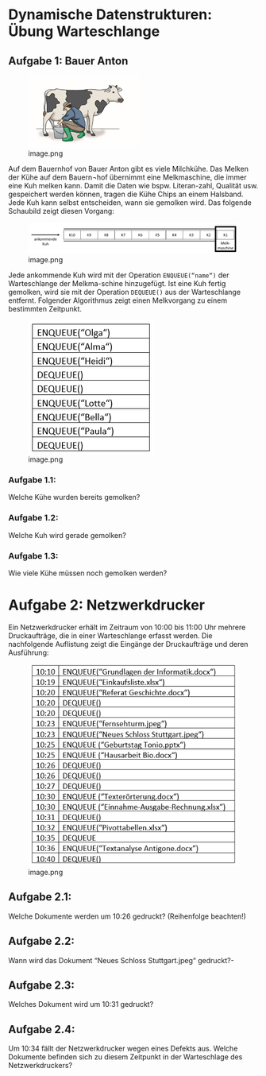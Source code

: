 # Dynamische Datenstrukturen: Übung Warteschlange


## Aufgabe 1: Bauer Anton

<figure>
<img
src="Warteschlange-Aufgabe_files/figure-markdown_strict/cell-1-1-294a93cb-6f0f-48b9-b8d2-4b8bd5f358c9.png"
alt="image.png" />
<figcaption aria-hidden="true">image.png</figcaption>
</figure>

Auf dem Bauernhof von Bauer Anton gibt es viele Milchkühe. Das Melken
der Kühe auf dem Bauern¬hof übernimmt eine Melkmaschine, die immer eine
Kuh melken kann. Damit die Daten wie bspw. Literan-zahl, Qualität usw.
gespeichert werden können, tragen die Kühe Chips an einem Halsband. Jede
Kuh kann selbst entscheiden, wann sie gemolken wird. Das folgende
Schaubild zeigt diesen Vorgang:

<figure>
<img
src="Warteschlange-Aufgabe_files/figure-markdown_strict/cell-1-2-3e49d5ac-0c6e-466d-be75-06ec2061a7bb.png"
alt="image.png" />
<figcaption aria-hidden="true">image.png</figcaption>
</figure>

Jede ankommende Kuh wird mit der Operation `ENQUEUE(“name“)` der
Warteschlange der Melkma-schine hinzugefügt. Ist eine Kuh fertig
gemolken, wird sie mit der Operation `DEQUEUE()` aus der Warteschlange
entfernt. Folgender Algorithmus zeigt einen Melkvorgang zu einem
bestimmten Zeitpunkt.

<figure>
<img
src="Warteschlange-Aufgabe_files/figure-markdown_strict/cell-1-3-b7531093-ba81-4719-93a7-2ce666ef90a2.png"
alt="image.png" />
<figcaption aria-hidden="true">image.png</figcaption>
</figure>

### Aufgabe 1.1:

Welche Kühe wurden bereits gemolken?

### Aufgabe 1.2:

Welche Kuh wird gerade gemolken?

### Aufgabe 1.3:

Wie viele Kühe müssen noch gemolken werden?

# Aufgabe 2: Netzwerkdrucker

Ein Netzwerkdrucker erhält im Zeitraum von 10:00 bis 11:00 Uhr mehrere
Druckaufträge, die in einer Warteschlange erfasst werden. Die
nachfolgende Auflistung zeigt die Eingänge der Druckaufträge und deren
Ausführung:

<figure>
<img
src="Warteschlange-Aufgabe_files/figure-markdown_strict/cell-4-1-a5a47444-102e-4c0e-b28e-8e89425b9b3e.png"
alt="image.png" />
<figcaption aria-hidden="true">image.png</figcaption>
</figure>

## Aufgabe 2.1:

Welche Dokumente werden um 10:26 gedruckt? (Reihenfolge beachten!)

## Aufgabe 2.2:

Wann wird das Dokument “Neues Schloss Stuttgart.jpeg“ gedruckt?-

## Aufgabe 2.3:

Welches Dokument wird um 10:31 gedruckt?

## Aufgabe 2.4:

Um 10:34 fällt der Netzwerkdrucker wegen eines Defekts aus. Welche
Dokumente befinden sich zu diesem Zeitpunkt in der Warteschlage des
Netzwerkdruckers?

